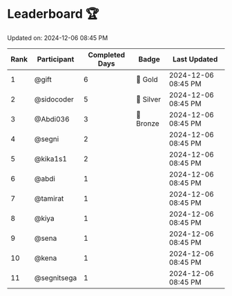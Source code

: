 # Leaderboard 🏆

Updated on: 2024-12-06 08:45 PM

| Rank | Participant       | Completed Days | Badge      | Last Updated         |
|------|-------------------|----------------|------------|----------------------|
| 1    | @gift             | 6              | 🏅 Gold     | 2024-12-06 08:45 PM |
| 2    | @sidocoder        | 5              | 🥈 Silver   | 2024-12-06 08:45 PM |
| 3    | @Abdi036          | 3              | 🥉 Bronze   | 2024-12-06 08:45 PM |
| 4    | @segni            | 2              |            | 2024-12-06 08:45 PM |
| 5    | @kika1s1          | 2              |            | 2024-12-06 08:45 PM |
| 6    | @abdi             | 1              |            | 2024-12-06 08:45 PM |
| 7    | @tamirat          | 1              |            | 2024-12-06 08:45 PM |
| 8    | @kiya             | 1              |            | 2024-12-06 08:45 PM |
| 9    | @sena             | 1              |            | 2024-12-06 08:45 PM |
| 10   | @kena             | 1              |            | 2024-12-06 08:45 PM |
| 11   | @segnitsega       | 1              |            | 2024-12-06 08:45 PM |

